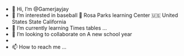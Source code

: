 - 👋 Hi, I’m @Gamerjayjay
- 👀 I’m interested in baseball
🏫 Rosa Parks learning Center
🇺🇸 United States
State California
- 🌱 I’m currently learning Times tables ...
- 💞️ I’m looking to collaborate on A new school year
- 
- 📫 How to reach me ...

<!---
Gamerjayjay/Gamerjayjay is a ✨ special ✨ repository because its `README.md` (this file) appears on your GitHub profile.
You can click the Preview link to take a look at your changes.
--->
